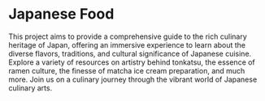 # Japanese Food

This project aims to provide a comprehensive guide to the rich culinary heritage of Japan, offering an immersive experience to learn about the diverse flavors, traditions, and cultural significance of Japanese cuisine. Explore a variety of resources on artistry behind tonkatsu, the essence of ramen culture, the finesse of matcha ice cream preparation, and much more. Join us on a culinary journey through the vibrant world of Japanese culinary arts.